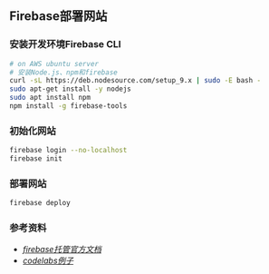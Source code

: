 ## Firebase部署网站
### 安装开发环境Firebase CLI
```sh
# on AWS ubuntu server
# 安装Node.js、npm和firebase
curl -sL https://deb.nodesource.com/setup_9.x | sudo -E bash -
sudo apt-get install -y nodejs
sudo apt install npm
npm install -g firebase-tools
```
### 初始化网站
```sh
firebase login --no-localhost
firebase init
```
### 部署网站
```sh
firebase deploy
```

### 参考资料
* *[firebase托管官方文档](https://firebase.google.com/docs/hosting/?hl=zh-cn)*
* *[codelabs例子](https://codelabs.developers.google.com/codelabs/firebase-web/)*
